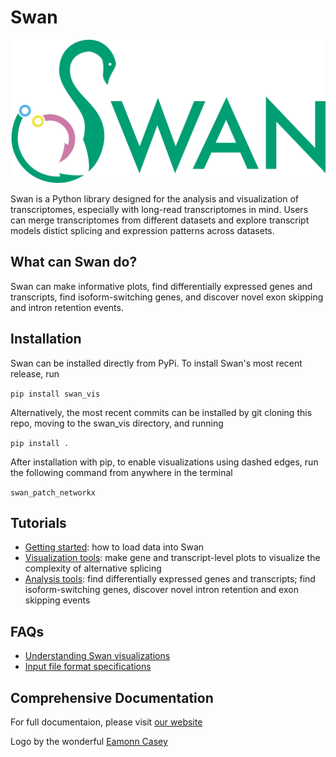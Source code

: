 # Swan

![](.gitbook/assets/swan_logo.png)

Swan is a Python library designed for the analysis and visualization of transcriptomes, especially with long-read transcriptomes in mind. Users can merge transcriptomes from different datasets and explore transcript models distict splicing and expression patterns across datasets.

## What can Swan do?

Swan can make informative plots, find differentially expressed genes and transcripts, find isoform-switching genes, and discover novel exon skipping and intron retention events.

## Installation

Swan can be installed directly from PyPi. To install Swan's most recent release, run

`pip install swan_vis`

Alternatively, the most recent commits can be installed by git cloning this repo, moving to the swan\_vis directory, and running

`pip install .`

After installation with pip, to enable visualizations using dashed edges, run the following command from anywhere in the terminal

`swan_patch_networkx`

## Tutorials

* [Getting started](tutorials/getting_started.md): how to load data into Swan
* [Visualization tools](tutorials/visualization.md): make gene and transcript-level plots to visualize the complexity of alternative splicing
* [Analysis tools](tutorials/analysis_tools.md): find differentially expressed genes and transcripts; find isoform-switching genes, discover novel intron retention and exon skipping events

## FAQs

* [Understanding Swan visualizations](faqs/understanding_swan_vis.md)
* [Input file format specifications](faqs/file_formats.md)

## Comprehensive Documentation
For full documentaion, please visit [our website](https://freese.gitbook.io/swan/)


Logo by the wonderful [Eamonn Casey](https://www.instagram.com/designsbyeamonn/)

